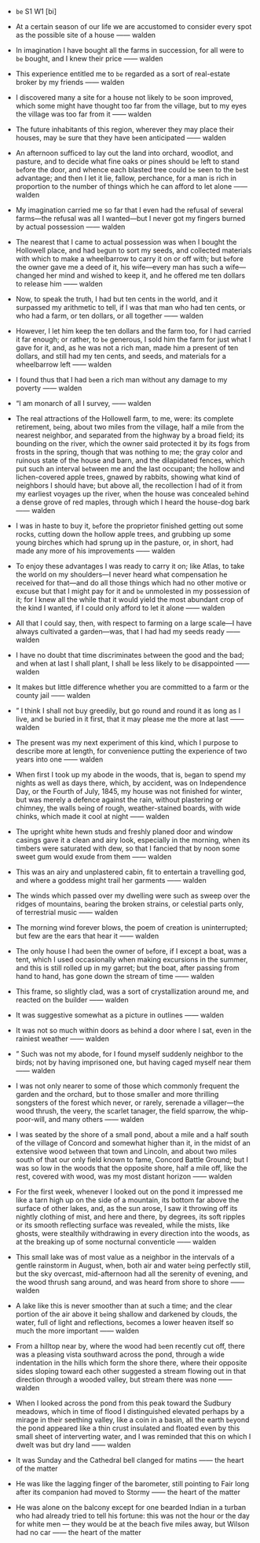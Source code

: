 - `be` S1 W1 [bi]



- At a certain season of our life we are accustomed to consider every spot as the possible site of a house —— walden

-  In imagination I have bought all the farms in succession, for all were to `be` bought, and I knew their price —— walden

-  This experience entitled me to `be` regarded as a sort of real-estate broker by my friends —— walden

-  I discovered many a site for a house not likely to `be` soon improved, which some might have thought too far from the village, but to my eyes the village was too far from it —— walden

-  The future inhabitants of this region, wherever they may place their houses, may `be` sure that they have `be`en anticipated —— walden

-  An afternoon sufficed to lay out the land into orchard, woodlot, and pasture, and to decide what fine oaks or pines should `be` left to stand `be`fore the door, and whence each blasted tree could `be` seen to the `be`st advantage; and then I let it lie, fallow, perchance, for a man is rich in proportion to the number of things which he can afford to let alone —— walden

- My imagination carried me so far that I even had the refusal of several farms﻿—the refusal was all I wanted﻿—but I never got my fingers burned by actual possession —— walden

-  The nearest that I came to actual possession was when I bought the Hollowell place, and had `be`gun to sort my seeds, and collected materials with which to make a wheelbarrow to carry it on or off with; but `be`fore the owner gave me a deed of it, his wife﻿—every man has such a wife﻿—changed her mind and wished to keep it, and he offered me ten dollars to release him —— walden

-  Now, to speak the truth, I had but ten cents in the world, and it surpassed my arithmetic to tell, if I was that man who had ten cents, or who had a farm, or ten dollars, or all together —— walden

-  However, I let him keep the ten dollars and the farm too, for I had carried it far enough; or rather, to `be` generous, I sold him the farm for just what I gave for it, and, as he was not a rich man, made him a present of ten dollars, and still had my ten cents, and seeds, and materials for a wheelbarrow left —— walden

-  I found thus that I had `be`en a rich man without any damage to my poverty —— walden

- “I am monarch of all I survey, —— walden

- The real attractions of the Hollowell farm, to me, were: its complete retirement, `be`ing, about two miles from the village, half a mile from the nearest neighbor, and separated from the highway by a broad field; its bounding on the river, which the owner said protected it by its fogs from frosts in the spring, though that was nothing to me; the gray color and ruinous state of the house and barn, and the dilapidated fences, which put such an interval `be`tween me and the last occupant; the hollow and lichen-covered apple trees, gnawed by rabbits, showing what kind of neighbors I should have; but above all, the recollection I had of it from my earliest voyages up the river, when the house was concealed `be`hind a dense grove of red maples, through which I heard the house-dog bark —— walden

-  I was in haste to buy it, `be`fore the proprietor finished getting out some rocks, cutting down the hollow apple trees, and grubbing up some young birches which had sprung up in the pasture, or, in short, had made any more of his improvements —— walden

-  To enjoy these advantages I was ready to carry it on; like Atlas, to take the world on my shoulders﻿—I never heard what compensation he received for that﻿—and do all those things which had no other motive or excuse but that I might pay for it and `be` unmolested in my possession of it; for I knew all the while that it would yield the most abundant crop of the kind I wanted, if I could only afford to let it alone —— walden

- All that I could say, then, with respect to farming on a large scale﻿—I have always cultivated a garden﻿—was, that I had had my seeds ready —— walden

-  I have no doubt that time discriminates `be`tween the good and the bad; and when at last I shall plant, I shall `be` less likely to `be` disappointed —— walden

-  It makes but little difference whether you are committed to a farm or the county jail —— walden

- ” I think I shall not buy greedily, but go round and round it as long as I live, and `be` buried in it first, that it may please me the more at last —— walden

- The present was my next experiment of this kind, which I purpose to describe more at length, for convenience putting the experience of two years into one —— walden

- When first I took up my abode in the woods, that is, `be`gan to spend my nights as well as days there, which, by accident, was on Independence Day, or the Fourth of July, 1845, my house was not finished for winter, but was merely a defence against the rain, without plastering or chimney, the walls `be`ing of rough, weather-stained boards, with wide chinks, which made it cool at night —— walden

-  The upright white hewn studs and freshly planed door and window casings gave it a clean and airy look, especially in the morning, when its timbers were saturated with dew, so that I fancied that by noon some sweet gum would exude from them —— walden

-  This was an airy and unplastered cabin, fit to entertain a travelling god, and where a goddess might trail her garments —— walden

-  The winds which passed over my dwelling were such as sweep over the ridges of mountains, `be`aring the broken strains, or celestial parts only, of terrestrial music —— walden

-  The morning wind forever blows, the poem of creation is uninterrupted; but few are the ears that hear it —— walden

- The only house I had `be`en the owner of `be`fore, if I except a boat, was a tent, which I used occasionally when making excursions in the summer, and this is still rolled up in my garret; but the boat, after passing from hand to hand, has gone down the stream of time —— walden

-  This frame, so slightly clad, was a sort of crystallization around me, and reacted on the builder —— walden

-  It was suggestive somewhat as a picture in outlines —— walden

-  It was not so much within doors as `be`hind a door where I sat, even in the rainiest weather —— walden

- ” Such was not my abode, for I found myself suddenly neighbor to the birds; not by having imprisoned one, but having caged myself near them —— walden

-  I was not only nearer to some of those which commonly frequent the garden and the orchard, but to those smaller and more thrilling songsters of the forest which never, or rarely, serenade a villager﻿—the wood thrush, the veery, the scarlet tanager, the field sparrow, the whip-poor-will, and many others —— walden

- I was seated by the shore of a small pond, about a mile and a half south of the village of Concord and somewhat higher than it, in the midst of an extensive wood `be`tween that town and Lincoln, and about two miles south of that our only field known to fame, Concord Battle Ground; but I was so low in the woods that the opposite shore, half a mile off, like the rest, covered with wood, was my most distant horizon —— walden

-  For the first week, whenever I looked out on the pond it impressed me like a tarn high up on the side of a mountain, its bottom far above the surface of other lakes, and, as the sun arose, I saw it throwing off its nightly clothing of mist, and here and there, by degrees, its soft ripples or its smooth reflecting surface was revealed, while the mists, like ghosts, were stealthily withdrawing in every direction into the woods, as at the breaking up of some nocturnal conventicle —— walden

- This small lake was of most value as a neighbor in the intervals of a gentle rainstorm in August, when, both air and water `be`ing perfectly still, but the sky overcast, mid-afternoon had all the serenity of evening, and the wood thrush sang around, and was heard from shore to shore —— walden

-  A lake like this is never smoother than at such a time; and the clear portion of the air above it `be`ing shallow and darkened by clouds, the water, full of light and reflections, `be`comes a lower heaven itself so much the more important —— walden

-  From a hilltop near by, where the wood had `be`en recently cut off, there was a pleasing vista southward across the pond, through a wide indentation in the hills which form the shore there, where their opposite sides sloping toward each other suggested a stream flowing out in that direction through a wooded valley, but stream there was none —— walden

-  When I looked across the pond from this peak toward the Sudbury meadows, which in time of flood I distinguished elevated perhaps by a mirage in their seething valley, like a coin in a basin, all the earth `be`yond the pond appeared like a thin crust insulated and floated even by this small sheet of interverting water, and I was reminded that this on which I dwelt was but dry land —— walden

-  It was Sunday and the Cathedral bell clanged for matins —— the heart of the matter

-  He was like the lagging finger of the barometer, still pointing to Fair long after its companion had moved to Stormy —— the heart of the matter

-  He was alone on the balcony except for one bearded Indian in a turban who had already tried to tell his fortune: this was not the hour or the day for white men — they would be at the beach five miles away, but Wilson had no car —— the heart of the matter